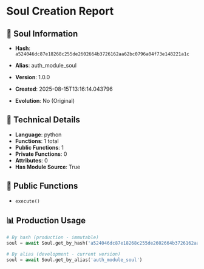 # Soul Creation Report

## 🧬 Soul Information
- **Hash**: `a524046dc87e18268c255de2602664b3726162aa62bc0796a04f73e148221a1c`
- **Alias**: auth_module_soul
- **Version**: 1.0.0
- **Created**: 2025-08-15T13:16:14.043796

- **Evolution**: No (Original)

## 🔧 Technical Details
- **Language**: python
- **Functions**: 1 total
- **Public Functions**: 1
- **Private Functions**: 0
- **Attributes**: 0
- **Has Module Source**: True

## 🎯 Public Functions
- `execute()`

## 📊 Production Usage
```python
# By hash (production - immutable)
soul = await Soul.get_by_hash('a524046dc87e18268c255de2602664b3726162aa62bc0796a04f73e148221a1c')

# By alias (development - current version)
soul = await Soul.get_by_alias('auth_module_soul')
```
